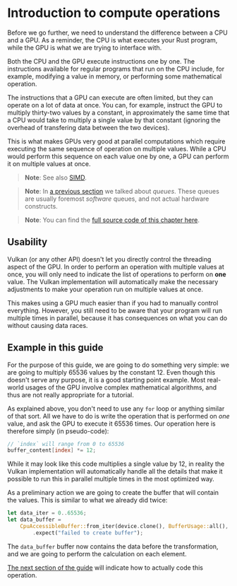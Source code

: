 # Introduction to compute operations

Before we go further, we need to understand the difference between a CPU and a GPU. As a reminder,
the CPU is what executes your Rust program, while the GPU is what we are trying to interface with.

Both the CPU and the GPU execute instructions one by one. The instructions available for regular
programs that run on the CPU include, for example, modifying a value in memory, or performing some
mathematical operation.

The instructions that a GPU can execute are often limited, but they can operate on a lot of
data at once. You can, for example, instruct the GPU to multiply thirty-two values by a constant,
in approximately the same time that a CPU would take to multiply a single value by that constant
(ignoring the overhead of transfering data between the two devices).

This is what makes GPUs very good at parallel computations which require executing the same
sequence of operation on multiple values. While a CPU would perform this sequence on each value one
by one, a GPU can perform it on multiple values at once.

> **Note**: See also [SIMD](https://en.wikipedia.org/wiki/SIMD).

> **Note**: In [a previous section](/guide/device-creation) we talked about *queues*. These queues
> are usually foremost *software* queues, and not actual hardware constructs.

> **Note**: You can find the [full source code of this chapter
> here](https://github.com/vulkano-rs/vulkano-www/blob/master/chapter_code/src/bin/compute_pipeline.rs).

## Usability

Vulkan (or any other API) doesn't let you directly control the threading aspect of the GPU.
In order to perform an operation with multiple values at once, you will only need to indicate the
list of operations to perform on **one** value. The Vulkan implementation will automatically make
the necessary adjustments to make your operation run on multiple values at once.

This makes using a GPU much easier than if you had to manually control everything. However, you
still need to be aware that your program will run multiple times in parallel, because it has
consequences on what you can do without causing data races.

## Example in this guide

For the purpose of this guide, we are going to do something very simple: we are going to multiply
65536 values by the constant 12. Even though this doesn't serve any purpose, it is a good starting
point example. Most real-world usages of the GPU involve complex mathematical algorithms, and thus
are not really appropriate for a tutorial.

As explained above, you don't need to use any `for` loop or anything similar of that sort. All we
have to do is write the operation that is performed on *one* value, and ask the GPU to execute
it 65536 times. Our operation here is therefore simply (in pseudo-code):

```glsl
// `index` will range from 0 to 65536
buffer_content[index] *= 12;
```

While it may look like this code multiplies a single value by 12, in reality the Vulkan
implementation will automatically handle all the details that make it possible to run this in
parallel multiple times in the most optimized way.

As a preliminary action we are going to create the buffer that will contain the values. This is
similar to what we already did twice:

```rust
let data_iter = 0..65536;
let data_buffer =
    CpuAccessibleBuffer::from_iter(device.clone(), BufferUsage::all(), false, data_iter)
        .expect("failed to create buffer");
```

The `data_buffer` buffer now contains the data before the transformation, and we are going to
perform the calculation on each element.

[The next section of the guide](/guide/compute-pipeline) will indicate how to actually code this
operation.
